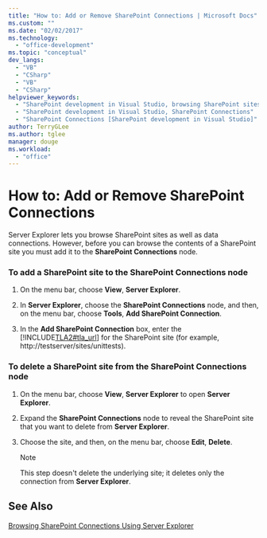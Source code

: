 ```yaml
---
title: "How to: Add or Remove SharePoint Connections | Microsoft Docs"
ms.custom: ""
ms.date: "02/02/2017"
ms.technology: 
  - "office-development"
ms.topic: "conceptual"
dev_langs: 
  - "VB"
  - "CSharp"
  - "VB"
  - "CSharp"
helpviewer_keywords: 
  - "SharePoint development in Visual Studio, browsing SharePoint sites"
  - "SharePoint development in Visual Studio, SharePoint Connections"
  - "SharePoint Connections [SharePoint development in Visual Studio]"
author: TerryGLee
ms.author: tglee
manager: douge
ms.workload: 
  - "office"
---
```

# How to: Add or Remove SharePoint Connections
  Server Explorer lets you browse SharePoint sites as well as data connections. However, before you can browse the contents of a SharePoint site you must add it to the **SharePoint Connections** node.  
  
### To add a SharePoint site to the SharePoint Connections node  
  
1.  On the menu bar, choose **View**, **Server Explorer**.  
  
2.  In **Server Explorer**, choose the **SharePoint Connections** node, and then, on the menu bar, choose **Tools**, **Add SharePoint Connection**.  
  
3.  In the **Add SharePoint Connection** box, enter the [!INCLUDE[TLA2#tla_url](../sharepoint/includes/tla2sharptla-url-md.md)] for the SharePoint site (for example, http://testserver/sites/unittests).  
  
### To delete a SharePoint site from the SharePoint Connections node  
  
1.  On the menu bar, choose **View**, **Server Explorer** to open **Server Explorer**.  
  
2.  Expand the **SharePoint Connections** node to reveal the SharePoint site that you want to delete from **Server Explorer**.  
  
3.  Choose the site, and then, on the menu bar, choose **Edit**, **Delete**.  
  
    > [!NOTE]  
    >  This step doesn't delete the underlying site; it deletes only the connection from **Server Explorer**.  
  
## See Also  
 [Browsing SharePoint Connections Using Server Explorer](../sharepoint/browsing-sharepoint-connections-using-server-explorer.md)  
  
  